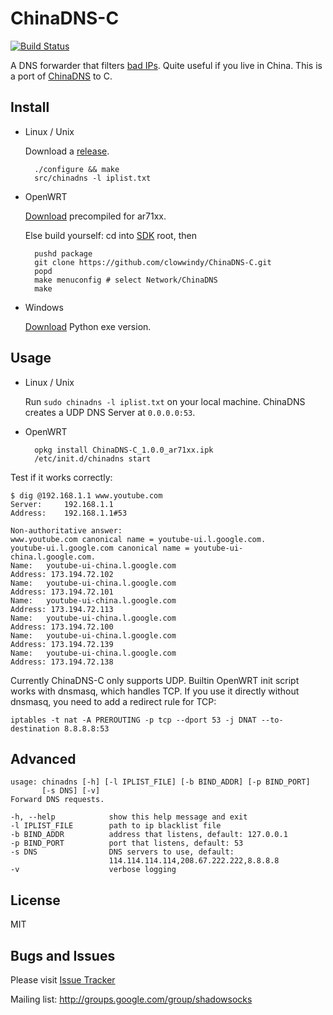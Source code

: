 ChinaDNS-C
==========

[![Build Status]][Travis CI]

A DNS forwarder that filters [bad IPs]. Quite useful if you live in China.
This is a port of [ChinaDNS] to C.

Install
-------

* Linux / Unix

    Download a [release].

        ./configure && make
        src/chinadns -l iplist.txt

* OpenWRT

    [Download] precompiled for ar71xx.

    Else build yourself: cd into [SDK] root, then

        pushd package
        git clone https://github.com/clowwindy/ChinaDNS-C.git
        popd
        make menuconfig # select Network/ChinaDNS
        make

* Windows

    [Download] Python exe version.

Usage
-----

* Linux / Unix

    Run `sudo chinadns -l iplist.txt` on your local machine. ChinaDNS creates a
    UDP DNS Server at `0.0.0.0:53`.

* OpenWRT

        opkg install ChinaDNS-C_1.0.0_ar71xx.ipk
        /etc/init.d/chinadns start

Test if it works correctly:

    $ dig @192.168.1.1 www.youtube.com
    Server:		192.168.1.1
    Address:	192.168.1.1#53

    Non-authoritative answer:
    www.youtube.com	canonical name = youtube-ui.l.google.com.
    youtube-ui.l.google.com	canonical name = youtube-ui-china.l.google.com.
    Name:	youtube-ui-china.l.google.com
    Address: 173.194.72.102
    Name:	youtube-ui-china.l.google.com
    Address: 173.194.72.101
    Name:	youtube-ui-china.l.google.com
    Address: 173.194.72.113
    Name:	youtube-ui-china.l.google.com
    Address: 173.194.72.100
    Name:	youtube-ui-china.l.google.com
    Address: 173.194.72.139
    Name:	youtube-ui-china.l.google.com
    Address: 173.194.72.138

Currently ChinaDNS-C only supports UDP. Builtin OpenWRT init script works with
dnsmasq, which handles TCP. If you use it directly without dnsmasq, you need to
add a redirect rule for TCP:

    iptables -t nat -A PREROUTING -p tcp --dport 53 -j DNAT --to-destination 8.8.8.8:53

Advanced
--------

    usage: chinadns [-h] [-l IPLIST_FILE] [-b BIND_ADDR] [-p BIND_PORT]
           [-s DNS] [-v]
    Forward DNS requests.

    -h, --help            show this help message and exit
    -l IPLIST_FILE        path to ip blacklist file
    -b BIND_ADDR          address that listens, default: 127.0.0.1
    -p BIND_PORT          port that listens, default: 53
    -s DNS                DNS servers to use, default:
                          114.114.114.114,208.67.222.222,8.8.8.8
    -v                    verbose logging

License
-------
MIT

Bugs and Issues
----------------
Please visit [Issue Tracker]

Mailing list: http://groups.google.com/group/shadowsocks


[bad IPs]:         https://github.com/clowwindy/ChinaDNS-C/blob/master/iplist.txt
[Build Status]:    https://img.shields.io/travis/clowwindy/ChinaDNS-C/master.svg?style=flat
[ChinaDNS]:        https://github.com/clowwindy/ChinaDNS
[Download]:        https://sourceforge.net/projects/chinadns/files/dist/
[Issue Tracker]:   https://github.com/clowwindy/ChinaDNS-C/issues?state=open
[release]:         https://github.com/clowwindy/ChinaDNS-C/releases
[SDK]:             http://wiki.openwrt.org/doc/howto/obtain.firmware.sdk
[Travis CI]:       https://travis-ci.org/clowwindy/ChinaDNS-C
